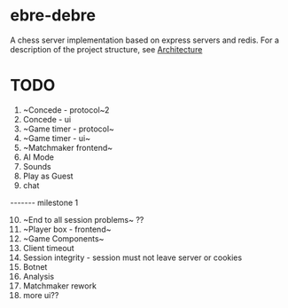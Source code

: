 # ebre-debre
A chess server implementation based on express servers and redis. For a description of the project structure, see [Architecture](https://github.com/lyuben-todorov/ebre-debre/blob/master/Architecture.md)
# TODO
1. ~Concede - protocol~2
2. Concede - ui
3. ~Game timer - protocol~
4. ~Game timer - ui~
5. ~Matchmaker frontend~
6. AI Mode 
7. Sounds
8. Play as Guest
9. chat

------- milestone 1    

10. ~End to all session problems~ ??
11. ~Player box - frontend~
12. ~Game Components~
13. Client timeout
14. Session integrity - session must not leave server or cookies
15. Botnet
16. Analysis
17. Matchmaker rework
18. more ui??
